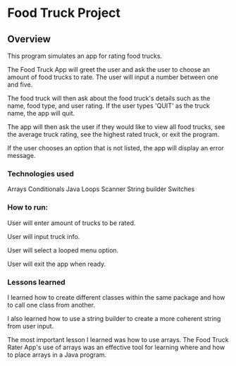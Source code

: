 # Food Truck Project

## Overview

This program simulates an app for rating food trucks. 

The Food Truck App will greet the user and ask the user to choose an amount of food trucks to rate. The user will input a number between one and five. 

The food truck will then ask about the food truck's details such as the name, food type, and user rating. If the user types 'QUIT' as the truck name, the app will quit.

The app will then ask the user if they would like to view all food trucks, see the average truck rating, see the highest rated truck, or exit the program.

If the user chooses an option that is not listed, the app will display an error message.

### Technologies used

Arrays
Conditionals
Java
Loops
Scanner
String builder
Switches

### How to run:

User will enter amount of trucks to be rated.

User will input truck info.

User will select a looped menu option.

User will exit the app when ready.

### Lessons learned

I learned how to create different classes within the same package and how to call one class from another. 

I also learned how to use a string builder to create a more coherent string from user input.

The most important lesson I learned was how to use arrays. The Food Truck Rater App's use of arrays was an effective tool for learning where and how to place arrays in a Java program.
